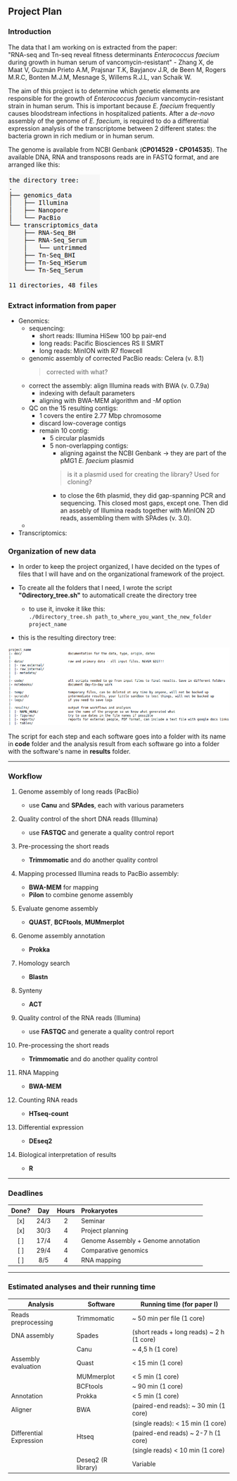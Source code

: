 ## Project Plan

### Introduction

The data that I am working on is extracted from the paper:  
"RNA-seq and Tn-seq reveal fitness determinants *Enterococcus faecium* during growth in human serum of vancomycin-resistant" - Zhang X, de Maat V, Guzmán Prieto A.M, Prajsnar T.K, Bayjanov J.R, de Been M, Rogers M.R.C, Bonten M.J.M, Mesnage S, Willems R.J.L, van Schaik W.  
  
The aim of this project is to determine which genetic elements are responsible for the growth of *Enterococcus faecium* vancomycin-resistant strain in human serum. This is important because *E. faecium* frequently causes bloodstream infections in hospitalized patients. After a *de-novo* assembly of the genome of *E. faecium*, is required to do a differential expression analysis of the transcriptome between 2 different states: the bacteria grown in rich medium or in human serum.  
  
The genome is available from NCBI Genbank (**CP014529 - CP014535**). The available DNA, RNA and transposons reads are in FASTQ format, and are arranged like this:    
  
![directory_tree](https://github.com/FerallOut/2020.03_GenomeAnalysisCourse/blob/master/notebooks/images/short_data_dir_tree.png)  
  
### Extract information from paper  
- Genomics:  
    - sequencing:  
        - short reads: Illumina HiSew 100 bp pair-end  
        - long reads: Pacific Biosciences RS II SMRT  
        - long reads: MinION with R7 flowcell   
    - genomic assembly of corrected PacBio reads: Celera (v. 8.1)
        > corrected with what?  
    - correct the assembly: align Illumina reads with BWA (v. 0.7.9a)  
        - indexing with default parameters  
        - aligning with BWA-MEM algorithm and *-M* option  
    - QC on the 15 resulting contigs:  
        - 1 covers the entire 2.77 Mbp chromosome  
        - discard low-coverage contigs  
        - remain 10 contig:  
            - 5 circular plasmids  
            - 5 non-overlapping contigs:
                - aligning against the NCBI Genbank -> they are part of the pMG1 *E. faecium* plasmid
                > is it a plasmid used for creating the library? Used for cloning?
                - to close the 6th plasmid, they did gap-spanning PCR and sequencing. This closed most gaps, except one. Then did an assebly of Illumina reads together with MinION 2D reads, assembling them with SPAdes (v. 3.0). 
    -
- Transcriptomics:  
  
### Organization of new data  
  
- In order to keep the project organized, I have decided on the types of files that I will have and on the organizational framework of the project.  
- To create all the folders that I need, I wrote the script **"0directory_tree.sh"** to automaticall create the directory tree  
    - to use it, invoke it like this:   
`./0directory_tree.sh path_to_where_you_want_the_new_folder project_name`  
  
- this is the resulting directory tree:  
  
![New_dir_tree](https://github.com/FerallOut/2020.03_GenomeAnalysisCourse/blob/master/notebooks/images/organiz_dir_tree2.png)  
<!-- ![](images/long_data_dir_tree2.png) -->  
  
The script for each step and each software goes into a folder with its name in **code** folder and the analysis result from each software go into a folder with the software's name in **results** folder.
*** 

### Workflow  
  
1. Genome assembly of long reads (PacBio)  
    - use **Canu** and **SPAdes**, each with various parameters     
2. Quality control of the short DNA reads (Illumina)  
    - use **FASTQC** and generate a quality control report  
3. Pre-processing the short reads    
    - **Trimmomatic** and do another quality control  
4. Mapping processed Illumina reads to PacBio assembly:  
    - **BWA-MEM** for mapping   
    - **Pilon** to combine genome assembly  
5. Evaluate genome assembly  
    - **QUAST**, **BCFtools**, **MUMmerplot**  
6. Genome assembly annotation  
    - **Prokka**   
7. Homology search  
    - **Blastn**   
8. Synteny  
    - **ACT**  
  
9. Quality control of the RNA reads (Illumina)  
    - use **FASTQC** and generate a quality control report  
10. Pre-processing the short reads    
    - **Trimmomatic** and do another quality control  
11. RNA Mapping  
    - **BWA-MEM**  
12. Counting RNA reads  
    - **HTseq-count**  
13. Differential expression   
    - **DEseq2**  
14. Biological interpretation of results  
    - **R**  
***  
  
### Deadlines 

|Done?|Day| Hours | Prokaryotes|
|:---:|:---:|:---:|:------|
|[x]|24/3 | 2 |Seminar|
|[x]|30/3 |4 |Project planning|
|[ ]|17/4 |4 |Genome Assembly + Genome annotation |
|[ ]|29/4 |4 |Comparative genomics|
|[ ]|8/5 |4| RNA mapping |  

***  
  
### Estimated analyses and their running time  
  
| Analysis | Software |Running time (for paper I)|
|------|------|------|
| Reads preprocessing | Trimmomatic | ~ 50 min per file (1 core) |
| DNA assembly | Spades | (short reads + long reads) ~ 2 h (1 core) |
|  | Canu | ~ 4,5 h (1 core) |
| Assembly evaluation | Quast | < 15 min (1 core) |
|  | MUMmerplot | < 5 min (1 core) |
|  | BCFtools | ~ 90 min (1 core) |
| Annotation | Prokka | < 5 min (1 core) |
| Aligner | BWA | (paired-end reads): ~ 30 min (1 core) |
|  |  | (single reads): < 15 min (1 core) |
| Differential Expression | Htseq | (paired-end reads) ~ 2-7 h (1 core) |
|  |  | (single reads) < 10 min (1 core) |
|  | Deseq2 (R library) | Variable |
